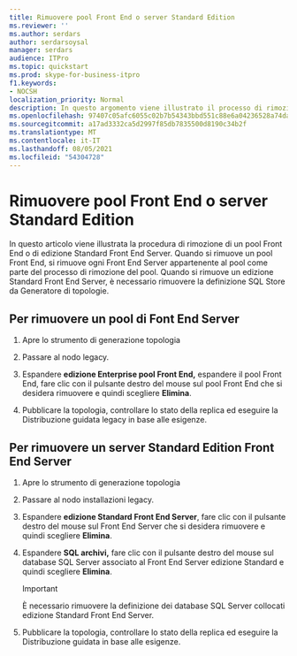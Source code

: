 ```yaml
---
title: Rimuovere pool Front End o server Standard Edition
ms.reviewer: ''
ms.author: serdars
author: serdarsoysal
manager: serdars
audience: ITPro
ms.topic: quickstart
ms.prod: skype-for-business-itpro
f1.keywords:
- NOCSH
localization_priority: Normal
description: In questo argomento viene illustrato il processo di rimozione di un pool Front End o di edizione Standard Front End Server. Quando si rimuove un pool Front End, si rimuove ogni Front End Server appartenente al pool come parte del processo di rimozione del pool. Quando si rimuove un edizione Standard Front End Server, è necessario rimuovere la definizione SQL Store da Generatore di topologie.
ms.openlocfilehash: 97407c05afc6055c02b7b54343bbd551c88e6a04236528a74da91f326bf9e25c
ms.sourcegitcommit: a17ad3332ca5d2997f85db7835500d8190c34b2f
ms.translationtype: MT
ms.contentlocale: it-IT
ms.lasthandoff: 08/05/2021
ms.locfileid: "54304728"
---
```

# <a name="remove-front-end-pool-or-standard-edition-server"></a>Rimuovere pool Front End o server Standard Edition

In questo articolo viene illustrata la procedura di rimozione di un pool Front End o di edizione Standard Front End Server. Quando si rimuove un pool Front End, si rimuove ogni Front End Server appartenente al pool come parte del processo di rimozione del pool. Quando si rimuove un edizione Standard Front End Server, è necessario rimuovere la definizione SQL Store da Generatore di topologie.
  
## <a name="to-remove-a-front-end-server-pool"></a>Per rimuovere un pool di Font End Server

1. Apre lo strumento di generazione topologia
    
2. Passare al nodo legacy.
    
3. Espandere **edizione Enterprise pool Front End,** espandere il pool Front End, fare clic con il pulsante destro del mouse sul pool Front End che si desidera rimuovere e quindi scegliere **Elimina**.
    
4. Pubblicare la topologia, controllare lo stato della replica ed eseguire la Distribuzione guidata legacy in base alle esigenze. 
    
## <a name="to-remove-a-standard-edition-front-end-server"></a>Per rimuovere un server Standard Edition Front End Server

1. Apre lo strumento di generazione topologia
    
2. Passare al nodo installazioni legacy.
    
3. Espandere **edizione Standard Front End Server**, fare clic con il pulsante destro del mouse sul Front End Server che si desidera rimuovere e quindi scegliere **Elimina**.
    
4. Espandere **SQL archivi,** fare clic con il pulsante destro del mouse sul database SQL Server associato al Front End Server edizione Standard e quindi scegliere **Elimina**.
    
    > [!IMPORTANT]
    > È necessario rimuovere la definizione dei database SQL Server collocati edizione Standard Front End Server. 
  
5. Pubblicare la topologia, controllare lo stato della replica ed eseguire la Distribuzione guidata in base alle esigenze. 
    

